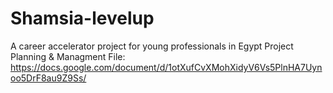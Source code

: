 # Shamsia-levelup
A career accelerator project for young professionals in Egypt
Project Planning & Managment File: https://docs.google.com/document/d/1otXufCvXMohXidyV6Vs5PlnHA7Uynoo5DrF8au9Z9Ss/
